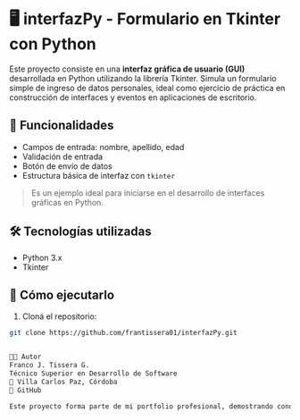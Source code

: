 # 🖥️ interfazPy - Formulario en Tkinter con Python

Este proyecto consiste en una **interfaz gráfica de usuario (GUI)** desarrollada en Python utilizando la librería Tkinter. Simula un formulario simple de ingreso de datos personales, ideal como ejercicio de práctica en construcción de interfaces y eventos en aplicaciones de escritorio.

## 🎯 Funcionalidades

- Campos de entrada: nombre, apellido, edad
- Validación de entrada
- Botón de envío de datos
- Estructura básica de interfaz con `tkinter`

> Es un ejemplo ideal para iniciarse en el desarrollo de interfaces gráficas en Python.

## 🛠️ Tecnologías utilizadas

- Python 3.x
- Tkinter

## 🚀 Cómo ejecutarlo

1. Cloná el repositorio:
```bash
git clone https://github.com/frantissera01/interfazPy.git


👨‍💻 Autor
Franco J. Tissera G.
Técnico Superior en Desarrollo de Software
📍 Villa Carlos Paz, Córdoba
🔗 GitHub

Este proyecto forma parte de mi portfolio profesional, demostrando conocimientos en desarrollo de interfaces gráficas con Python.
